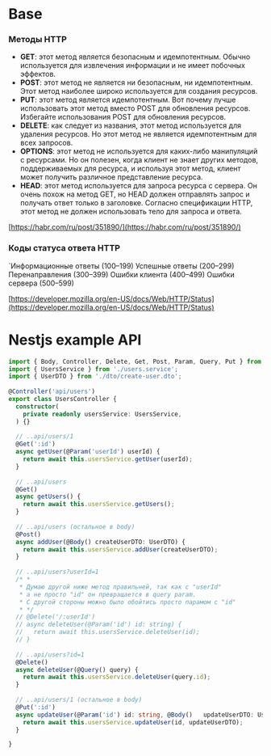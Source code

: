 # Base
 
### Методы HTTP
 
-   **GET**:  этот метод является безопасным и идемпотентным. Обычно используется для извлечения информации и не имеет побочных эффектов.
-   **POST**:  этот метод не является ни безопасным, ни идемпотентным. Этот метод наиболее широко используется для создания ресурсов.
-   **PUT**:  этот метод является идемпотентным. Вот почему лучше использовать этот метод вместо POST для обновления ресурсов. Избегайте использования POST для обновления ресурсов.
-   **DELETE**:  как следует из названия, этот метод используется для удаления ресурсов. Но этот метод не является идемпотентным для всех запросов.
-   **OPTIONS**:  этот метод не используется для каких-либо манипуляций с ресурсами. Но он полезен, когда клиент не знает других методов, поддерживаемых для ресурса, и используя этот метод, клиент может получить различное представление ресурса.
-   **HEAD**:  этот метод используется для запроса ресурса c сервера. Он очень похож на метод GET, но HEAD должен отправлять запрос и получать ответ только в заголовке. Согласно спецификации HTTP, этот метод не должен использовать тело для запроса и ответа.

[https://habr.com/ru/post/351890/](https://habr.com/ru/post/351890/) 

### Коды статуса ответа HTTP

`Информационные ответы (100–199)
Успешные ответы (200–299)
Перенаправления (300–399)
Ошибки клиента (400–499)
Ошибки сервера (500–599)

[https://developer.mozilla.org/en-US/docs/Web/HTTP/Status](https://developer.mozilla.org/en-US/docs/Web/HTTP/Status)

# Nestjs example API

```ts
import { Body, Controller, Delete, Get, Post, Param, Query, Put } from '@nestjs/common';  
import { UsersService } from './users.service';  
import { UserDTO } from './dto/create-user.dto';  
  
@Controller('api/users')  
export class UsersController {  
  constructor(  
    private readonly usersService: UsersService,  
  ) {}  
  
  // ..api/users/1
  @Get(':id')  
  async getUser(@Param('userId') userId) {  
    return await this.usersService.getUser(userId);  
  }  
  
  // ..api/users
  @Get()  
  async getUsers() {  
    return await this.usersService.getUsers();  
  }  
  
  // ..api/users (остальное в body)
  @Post()  
  async addUser(@Body() createUserDTO: UserDTO) {  
    return await this.usersService.addUser(createUserDTO);  
  }  
  
  // ..api/users?userId=1
  /* *
   * Думаю другой ниже метод правильней, так как с "userId"
   * а не просто "id" он превращается в query param.  
   * С другой стороны можно было обойтись просто парамом с "id"    
   * */
  // @Delete('/:userId')  
  // async deleteUser(@Param('id') id: string) {  
  //   return await this.usersService.deleteUser(id);  
  // }  
  
  // ..api/users?id=1
  @Delete()  
  async deleteUser(@Query() query) { 
    return await this.usersService.deleteUser(query.id); 
  } 
  
  // ..api/users/1 (остальное в body)
  @Put(':id')  
  async updateUser(@Param('id') id: string, @Body()   updateUserDTO: UserDTO) {  
    return await this.usersService.updateUser(id, updateUserDTO);  
  }

}
```


<!--stackedit_data:
eyJoaXN0b3J5IjpbLTIwODMxMzI0NzYsMzUwNjc2MDg0LC0zNT
kyNTUxMTAsLTk3MjQ4NTE2MCwxMjgwMDc4NjI3XX0=
-->